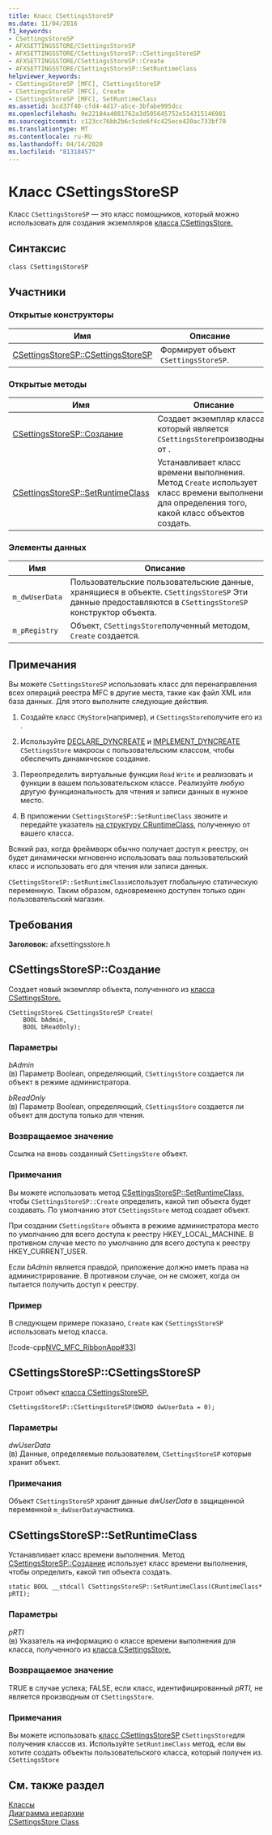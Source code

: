 ```yaml
---
title: Класс CSettingsStoreSP
ms.date: 11/04/2016
f1_keywords:
- CSettingsStoreSP
- AFXSETTINGSSTORE/CSettingsStoreSP
- AFXSETTINGSSTORE/CSettingsStoreSP::CSettingsStoreSP
- AFXSETTINGSSTORE/CSettingsStoreSP::Create
- AFXSETTINGSSTORE/CSettingsStoreSP::SetRuntimeClass
helpviewer_keywords:
- CSettingsStoreSP [MFC], CSettingsStoreSP
- CSettingsStoreSP [MFC], Create
- CSettingsStoreSP [MFC], SetRuntimeClass
ms.assetid: bcd37f40-cfd4-4d17-a5ce-3bfabe995dcc
ms.openlocfilehash: 9e22184a4081762a3d505645752e514315146981
ms.sourcegitcommit: c123cc76bb2b6c5cde6f4c425ece420ac733bf70
ms.translationtype: MT
ms.contentlocale: ru-RU
ms.lasthandoff: 04/14/2020
ms.locfileid: "81318457"
---
```

# <a name="csettingsstoresp-class"></a>Класс CSettingsStoreSP

Класс `CSettingsStoreSP` — это класс помощников, который можно использовать для создания экземпляров [класса CSettingsStore.](../../mfc/reference/csettingsstore-class.md)

## <a name="syntax"></a>Синтаксис

```
class CSettingsStoreSP
```

## <a name="members"></a>Участники

### <a name="public-constructors"></a>Открытые конструкторы

|Имя|Описание|
|----------|-----------------|
|[CSettingsStoreSP::CSettingsStoreSP](#csettingsstoresp)|Формирует объект `CSettingsStoreSP`.|

### <a name="public-methods"></a>Открытые методы

|Имя|Описание|
|----------|-----------------|
|[CSettingsStoreSP::Создание](#create)|Создает экземпляр класса, который является `CSettingsStore`производным от .|
|[CSettingsStoreSP::SetRuntimeClass](#setruntimeclass)|Устанавливает класс времени выполнения. Метод `Create` использует класс времени выполнения для определения того, какой класс объектов создать.|

### <a name="data-members"></a>Элементы данных

|Имя|Описание|
|----------|-----------------|
|`m_dwUserData`|Пользовательские пользовательские данные, хранящиеся в объекте. `CSettingsStoreSP` Эти данные предоставляются в `CSettingsStoreSP` конструктор объекта.|
|`m_pRegistry`|Объект, `CSettingsStore`полученный методом, `Create` создается.|

## <a name="remarks"></a>Примечания

Вы можете `CSettingsStoreSP` использовать класс для перенаправления всех операций реестра MFC в другие места, такие как файл XML или база данных. Для этого выполните следующие действия.

1. Создайте класс `CMyStore`(например), и `CSettingsStore`получите его из .

1. Используйте [DECLARE_DYNCREATE](run-time-object-model-services.md#declare_dyncreate) и [IMPLEMENT_DYNCREATE](run-time-object-model-services.md#implement_dyncreate) `CSettingsStore` макросы с пользовательским классом, чтобы обеспечить динамическое создание.

1. Переопределить виртуальные функции `Read` `Write` и реализовать и функции в вашем пользовательском классе. Реализуйте любую другую функциональность для чтения и записи данных в нужное место.

1. В приложении `CSettingsStoreSP::SetRuntimeClass` звоните и передайте указатель [на структуру CRuntimeClass,](../../mfc/reference/cruntimeclass-structure.md) полученную от вашего класса.

Всякий раз, когда фреймворк обычно получает доступ к реестру, он будет динамически мгновенно использовать ваш пользовательский класс и использовать его для чтения или записи данных.

`CSettingsStoreSP::SetRuntimeClass`использует глобальную статическую переменную. Таким образом, одновременно доступен только один пользовательский магазин.

## <a name="requirements"></a>Требования

**Заголовок:** afxsettingsstore.h

## <a name="csettingsstorespcreate"></a><a name="create"></a>CSettingsStoreSP::Создание

Создает новый экземпляр объекта, полученного из [класса CSettingsStore.](../../mfc/reference/csettingsstore-class.md)

```
CSettingsStore& CSettingsStoreSP Create(
    BOOL bAdmin,
    BOOL bReadOnly);
```

### <a name="parameters"></a>Параметры

*bAdmin*<br/>
(в) Параметр Boolean, определяющий, `CSettingsStore` создается ли объект в режиме администратора.

*bReadOnly*<br/>
(в) Параметр Boolean, определяющий, `CSettingsStore` создается ли объект для доступа только для чтения.

### <a name="return-value"></a>Возвращаемое значение

Ссылка на вновь созданный `CSettingsStore` объект.

### <a name="remarks"></a>Примечания

Вы можете использовать метод [CSettingsStoreSP::SetRuntimeClass,](#setruntimeclass) чтобы `CSettingsStoreSP::Create` определить, какой тип объекта будет создавать. По умолчанию этот `CSettingsStore` метод создает объект.

При создании `CSettingsStore` объекта в режиме администратора место по умолчанию для всего доступа к реестру HKEY_LOCAL_MACHINE. В противном случае место по умолчанию для всего доступа к реестру HKEY_CURRENT_USER.

Если *bAdmin* является правдой, приложение должно иметь права на администрирование. В противном случае, он не сможет, когда он пытается получить доступ к реестру.

### <a name="example"></a>Пример

В следующем примере показано, `Create` как `CSettingsStoreSP` использовать метод класса.

[!code-cpp[NVC_MFC_RibbonApp#33](../../mfc/reference/codesnippet/cpp/csettingsstoresp-class_1.cpp)]

## <a name="csettingsstorespcsettingsstoresp"></a><a name="csettingsstoresp"></a>CSettingsStoreSP::CSettingsStoreSP

Строит объект [класса CSettingsStoreSP.](../../mfc/reference/csettingsstoresp-class.md)

```
CSettingsStoreSP::CSettingsStoreSP(DWORD dwUserData = 0);
```

### <a name="parameters"></a>Параметры

*dwUserData*<br/>
(в) Данные, определяемые пользователем, `CSettingsStoreSP` которые хранит объект.

### <a name="remarks"></a>Примечания

Объект `CSettingsStoreSP` хранит данные *dwUserData* в защищенной переменной `m_dwUserData`участника.

## <a name="csettingsstorespsetruntimeclass"></a><a name="setruntimeclass"></a>CSettingsStoreSP::SetRuntimeClass

Устанавливает класс времени выполнения. Метод [CSettingsStoreSP::Создание](#create) использует класс времени выполнения, чтобы определить, какой тип объекта создать.

```
static BOOL __stdcall CSettingsStoreSP::SetRuntimeClass(CRuntimeClass* pRTI);
```

### <a name="parameters"></a>Параметры

*pRTI*<br/>
(в) Указатель на информацию о классе времени выполнения для класса, полученного из [класса CSettingsStore.](../../mfc/reference/csettingsstore-class.md)

### <a name="return-value"></a>Возвращаемое значение

TRUE в случае успеха; FALSE, если класс, идентифицированный *pRTI,* не является производным от `CSettingsStore`.

### <a name="remarks"></a>Примечания

Вы можете использовать [класс CSettingsStoreSP](../../mfc/reference/csettingsstoresp-class.md) `CSettingsStore`для получения классов из. Используйте `SetRuntimeClass` метод, если вы хотите создать объекты пользовательского класса, который получен из. `CSettingsStore`

## <a name="see-also"></a>См. также раздел

[Классы](../../mfc/reference/mfc-classes.md)<br/>
[Диаграмма иерархии](../../mfc/hierarchy-chart.md)<br/>
[CSettingsStore Class](../../mfc/reference/csettingsstore-class.md)
